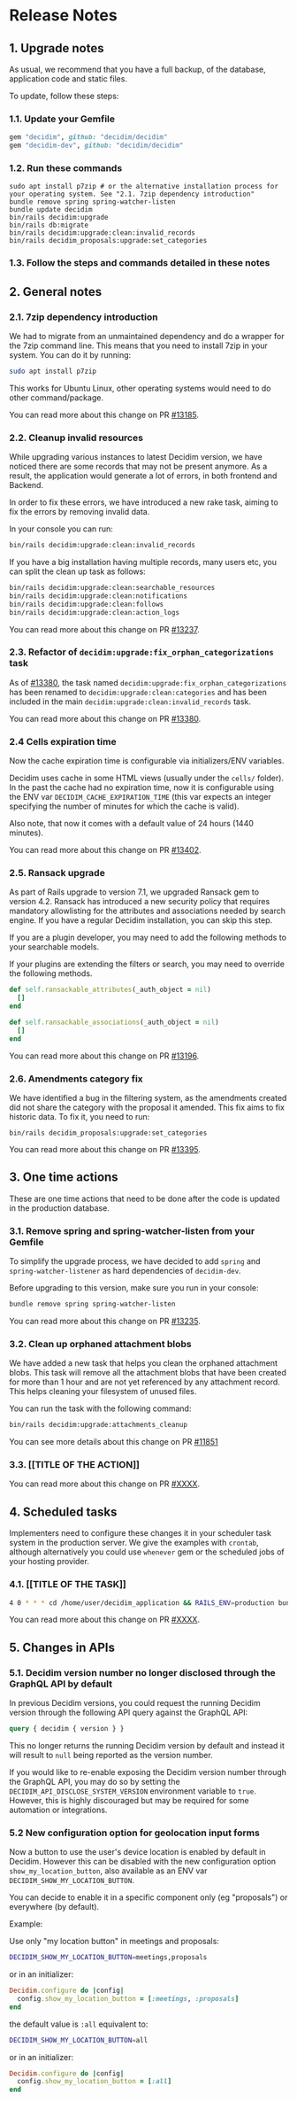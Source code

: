 # Release Notes

## 1. Upgrade notes

As usual, we recommend that you have a full backup, of the database, application code and static files.

To update, follow these steps:

### 1.1. Update your Gemfile

```ruby
gem "decidim", github: "decidim/decidim"
gem "decidim-dev", github: "decidim/decidim"
```

### 1.2. Run these commands

```console
sudo apt install p7zip # or the alternative installation process for your operating system. See "2.1. 7zip dependency introduction"
bundle remove spring spring-watcher-listen
bundle update decidim
bin/rails decidim:upgrade
bin/rails db:migrate
bin/rails decidim:upgrade:clean:invalid_records
bin/rails decidim_proposals:upgrade:set_categories
```

### 1.3. Follow the steps and commands detailed in these notes

## 2. General notes

### 2.1. 7zip dependency introduction

We had to migrate from an unmaintained dependency and do a wrapper for the 7zip command line. This means that you need to install 7zip in your system. You can do it by running:

```bash
sudo apt install p7zip
```

This works for Ubuntu Linux, other operating systems would need to do other command/package.

You can read more about this change on PR [#13185](https://github.com/decidim/decidim/pull/13185).

### 2.2. Cleanup invalid resources

While upgrading various instances to latest Decidim version, we have noticed there are some records that may not be present anymore. As a result, the application would generate a lot of errors, in both frontend and Backend.

In order to fix these errors, we have introduced a new rake task, aiming to fix the errors by removing invalid data.

In your console you can run:

```bash
bin/rails decidim:upgrade:clean:invalid_records
```

If you have a big installation having multiple records, many users etc, you can split the clean up task as follows:

```bash
bin/rails decidim:upgrade:clean:searchable_resources
bin/rails decidim:upgrade:clean:notifications
bin/rails decidim:upgrade:clean:follows
bin/rails decidim:upgrade:clean:action_logs
```

You can read more about this change on PR [#13237](https://github.com/decidim/decidim/pull/13237).

### 2.3. Refactor of `decidim:upgrade:fix_orphan_categorizations` task

As of [#13380](https://github.com/decidim/decidim/pull/13380), the task named `decidim:upgrade:fix_orphan_categorizations` has been renamed to `decidim:upgrade:clean:categories` and has been included in the main `decidim:upgrade:clean:invalid_records` task.

You can read more about this change on PR [#13380](https://github.com/decidim/decidim/pull/13380).

### 2.4 Cells expiration time

Now the cache expiration time is configurable via initializers/ENV variables.

Decidim uses cache in some HTML views (usually under the `cells/` folder). In the past the cache had no expiration time, now it is configurable using the ENV var `DECIDIM_CACHE_EXPIRATION_TIME` (this var expects an integer specifying the number of minutes for which the cache is valid).

Also note, that now it comes with a default value of 24 hours (1440 minutes).

You can read more about this change on PR [#13402](https://github.com/decidim/decidim/pull/13402).

### 2.5. Ransack upgrade

As part of Rails upgrade to version 7.1, we upgraded Ransack gem to version 4.2. Ransack has introduced a new security policy that requires mandatory allowlisting for the attributes and associations needed by search engine. If you have a regular Decidim installation, you can skip this step.

If you are a plugin developer, you may need to add the following methods to your searchable models.

If your plugins are extending the filters or search, you may need to override the following methods.

```ruby
def self.ransackable_attributes(_auth_object = nil)
  []
end

def self.ransackable_associations(_auth_object = nil)
  []
end
```

You can read more about this change on PR [#13196](https://github.com/decidim/decidim/pull/13196).

### 2.6. Amendments category fix

We have identified a bug in the filtering system, as the amendments created did not share the category with the proposal it amended. This fix aims to fix historic data. To fix it, you need to run:

```shell
bin/rails decidim_proposals:upgrade:set_categories
```

You can read more about this change on PR [#13395](https://github.com/decidim/decidim/pull/13395).

## 3. One time actions

These are one time actions that need to be done after the code is updated in the production database.

### 3.1. Remove spring and spring-watcher-listen from your Gemfile

To simplify the upgrade process, we have decided to add `spring` and `spring-watcher-listener` as hard dependencies of `decidim-dev`.

Before upgrading to this version, make sure you run in your console:

```bash
bundle remove spring spring-watcher-listen
```

You can read more about this change on PR [#13235](https://github.com/decidim/decidim/pull/13235).

### 3.2. Clean up orphaned attachment blobs

We have added a new task that helps you clean the orphaned attachment blobs. This task will remove all the attachment blobs that have been created for more than 1 hour and are not yet referenced by any attachment record. This helps cleaning your filesystem of unused files.

You can run the task with the following command:

```bash
bin/rails decidim:upgrade:attachments_cleanup
```

You can see more details about this change on PR [\#11851](https://github.com/decidim/decidim/pull/11851)

### 3.3. [[TITLE OF THE ACTION]]

You can read more about this change on PR [#XXXX](https://github.com/decidim/decidim/pull/XXXX).

## 4. Scheduled tasks

Implementers need to configure these changes it in your scheduler task system in the production server. We give the examples
with `crontab`, although alternatively you could use `whenever` gem or the scheduled jobs of your hosting provider.

### 4.1. [[TITLE OF THE TASK]]

```bash
4 0 * * * cd /home/user/decidim_application && RAILS_ENV=production bundle exec rails decidim:TASK
```

You can read more about this change on PR [#XXXX](https://github.com/decidim/decidim/pull/XXXX).

## 5. Changes in APIs

### 5.1. Decidim version number no longer disclosed through the GraphQL API by default

In previous Decidim versions, you could request the running Decidim version through the following API query against the GraphQL API:

```graphql
query { decidim { version } }
```

This no longer returns the running Decidim version by default and instead it will result to `null` being reported as the version number.

If you would like to re-enable exposing the Decidim version number through the GraphQL API, you may do so by setting the `DECIDIM_API_DISCLOSE_SYSTEM_VERSION` environment variable to `true`. However, this is highly discouraged but may be required for some automation or integrations.

### 5.2 New configuration option for geolocation input forms

Now a button to use the user's device location is enabled by default in Decidim. However this can be disabled with the new configuration option `show_my_location_button`, also available as an ENV var `DECIDIM_SHOW_MY_LOCATION_BUTTON`.

You can decide to enable it in a specific component only (eg "proposals") or everywhere (by default).

Example:

Use only "my location button" in meetings and proposals:

```bash
DECIDIM_SHOW_MY_LOCATION_BUTTON=meetings,proposals
```

or in an initializer:

```ruby
Decidim.configure do |config|
  config.show_my_location_button = [:meetings, :proposals]
end
```

the default value is `:all` equivalent to:

```bash
DECIDIM_SHOW_MY_LOCATION_BUTTON=all
```

or in an initializer:

```ruby
Decidim.configure do |config|
  config.show_my_location_button = [:all]
end
```
